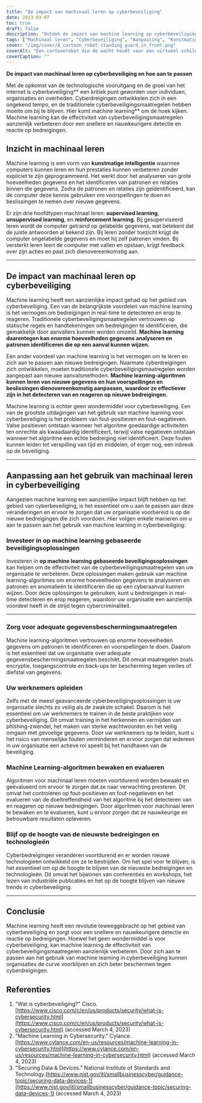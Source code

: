 ```yaml
---
title: "De impact van machinaal leren op cyberbeveiliging"
date: 2023-03-07
toc: true
draft: false
description: "Ontdek de impact van machine learning op cyberbeveiliging en hoe u zich kunt aanpassen."
tags: ["Machinaal leren", "Cyberbeveiliging", "Aanpassing", "Kunstmatige Intelligentie", "Detectie van bedreigingen", "Gegevensbescherming", "Realtime", "Toezichthoudend leren", "Ongecontroleerd leren", "Versterking leren", "Valse positieven", "Valse negatieven", "Opleiding van werknemers", "Veiligheidsoplossingen", "Gegevensanalyse", "Netwerkbeveiliging", "Cloudbeveiliging", "Patroonherkenning", "Anomaliedetectie", "Cyberbedreigingen"]
cover: "/img/cover/A_cartoon_robot_standing_guard_in_front.png"
coverAlt: "Een cartoonrobot die de wacht houdt voor een virtueel schild, als symbool voor het gebruik van machinaal leren bij cyberbeveiliging."
coverCaption: ""
---
```


**De impact van machinaal leren op cyberbeveiliging en hoe aan te passen**

Met de opkomst van de technologische vooruitgang en de groei van het internet is cyberbeveiliging** een kritiek punt geworden voor individuen, organisaties en overheden. Cyberdreigingen ontwikkelen zich in een ongekend tempo, en de traditionele cyberbeveiligingsmaatregelen hebben moeite om bij te blijven. Hier komt machine learning** om de hoek kijken. Machine learning kan de effectiviteit van cyberbeveiligingsmaatregelen aanzienlijk verbeteren door een snellere en nauwkeurigere detectie en reactie op bedreigingen.

## Inzicht in machinaal leren

Machine learning is een vorm van **kunstmatige intelligentie** waarmee computers kunnen leren en hun prestaties kunnen verbeteren zonder expliciet te zijn geprogrammeerd. Het werkt door het analyseren van grote hoeveelheden gegevens en het identificeren van patronen en relaties binnen die gegevens. Zodra de patronen en relaties zijn geïdentificeerd, kan de computer deze kennis gebruiken om voorspellingen te doen en beslissingen te nemen over nieuwe gegevens.

Er zijn drie hoofdtypen machinaal leren: **supervised learning**, **unsupervised learning**, en **reinforcement learning**. Bij gesuperviseerd leren wordt de computer getraind op gelabelde gegevens, wat betekent dat de juiste antwoorden al bekend zijn. Bij leren zonder toezicht krijgt de computer ongelabelde gegevens en moet hij zelf patronen vinden. Bij versterkt leren leert de computer met vallen en opstaan, krijgt feedback over zijn acties en past zich dienovereenkomstig aan.

______

## De impact van machinaal leren op cyberbeveiliging

Machine learning heeft een aanzienlijke impact gehad op het gebied van cyberbeveiliging. Een van de belangrijkste voordelen van machine learning is het vermogen om bedreigingen in real-time te detecteren en erop te reageren. Traditionele cyberbeveiligingsmaatregelen vertrouwen op statische regels en handtekeningen om bedreigingen te identificeren, die gemakkelijk door aanvallers kunnen worden omzeild. **Machine learning daarentegen kan enorme hoeveelheden gegevens analyseren en patronen identificeren die op een aanval kunnen wijzen.**

Een ander voordeel van machine learning is het vermogen om te leren en zich aan te passen aan nieuwe bedreigingen. Naarmate cyberdreigingen zich ontwikkelen, moeten traditionele cyberbeveiligingsmaatregelen worden aangepast aan nieuwe aanvalsmethoden. **Machine learning-algoritmen kunnen leren van nieuwe gegevens en hun voorspellingen en beslissingen dienovereenkomstig aanpassen, waardoor ze effectiever zijn in het detecteren van en reageren op nieuwe bedreigingen.**

Machine learning is echter geen wondermiddel voor cyberbeveiliging. Een van de grootste uitdagingen van het gebruik van machine learning voor cyberbeveiliging is het probleem van fout-positieven en fout-negatieven. Valse positieven ontstaan wanneer het algoritme goedaardige activiteiten ten onrechte als kwaadaardig identificeert, terwijl valse negatieven ontstaan wanneer het algoritme een echte bedreiging niet identificeert. Deze fouten kunnen leiden tot verspilling van tijd en middelen, of erger nog, een inbreuk op de beveiliging.

______

## Aanpassing aan het gebruik van machinaal leren in cyberbeveiliging

Aangezien machine learning een aanzienlijke impact blijft hebben op het gebied van cyberbeveiliging, is het essentieel om u aan te passen aan deze veranderingen en ervoor te zorgen dat uw organisatie voorbereid is op de nieuwe bedreigingen die zich voordoen. Hier volgen enkele manieren om u aan te passen aan het gebruik van machine learning in cyberbeveiliging:

### Investeer in op machine learning gebaseerde beveiligingsoplossingen

Investeren in **op machine learning gebaseerde beveiligingsoplossingen** kan helpen om de effectiviteit van de cyberbeveiligingsmaatregelen van uw organisatie te verbeteren. Deze oplossingen maken gebruik van machine learning-algoritmes om enorme hoeveelheden gegevens te analyseren en patronen en anomalieën te identificeren die op een cyberaanval kunnen wijzen. Door deze oplossingen te gebruiken, kunt u bedreigingen in real-time detecteren en erop reageren, waardoor uw organisatie een aanzienlijk voordeel heeft in de strijd tegen cybercriminaliteit.

______

### Zorg voor adequate gegevensbeschermingsmaatregelen

Machine learning-algoritmen vertrouwen op enorme hoeveelheden gegevens om patronen te identificeren en voorspellingen te doen. Daarom is het essentieel dat uw organisatie over adequate gegevensbeschermingsmaatregelen beschikt. Dit omvat maatregelen zoals encryptie, toegangscontrole en back-ups ter bescherming tegen verlies of diefstal van gegevens.

### Uw werknemers opleiden

Zelfs met de meest geavanceerde cyberbeveiligingsoplossingen is uw organisatie slechts zo veilig als de zwakste schakel. Daarom is het essentieel om uw werknemers te trainen in de beste praktijken voor cyberbeveiliging. Dit omvat training in het herkennen en vermijden van phishing-zwendel, het maken van sterke wachtwoorden en het veilig omgaan met gevoelige gegevens. Door uw werknemers op te leiden, kunt u het risico van menselijke fouten verminderen en ervoor zorgen dat iedereen in uw organisatie een actieve rol speelt bij het handhaven van de beveiliging.

### Machine Learning-algoritmen bewaken en evalueren

Algoritmen voor machinaal leren moeten voortdurend worden bewaakt en geëvalueerd om ervoor te zorgen dat ze naar verwachting presteren. Dit omvat het controleren op fout-positieven en fout-negatieven en het evalueren van de doeltreffendheid van het algoritme bij het detecteren van en reageren op nieuwe bedreigingen. Door algoritmen voor machinaal leren te bewaken en te evalueren, kunt u ervoor zorgen dat ze nauwkeurige en betrouwbare resultaten opleveren.

### Blijf op de hoogte van de nieuwste bedreigingen en technologieën

Cyberbedreigingen veranderen voortdurend en er worden nieuwe technologieën ontwikkeld om ze te bestrijden. Om het spel voor te blijven, is het essentieel om op de hoogte te blijven van de nieuwste bedreigingen en technologieën. Dit omvat het bijwonen van conferenties en workshops, het lezen van industriële publicaties en het op de hoogte blijven van nieuwe trends in cyberbeveiliging.

______

## Conclusie

Machine learning heeft een revolutie teweeggebracht op het gebied van cyberbeveiliging en zorgt voor een snellere en nauwkeurigere detectie en reactie op bedreigingen. Hoewel het geen wondermiddel is voor cyberbeveiliging, kan machine learning de effectiviteit van cyberbeveiligingsmaatregelen aanzienlijk verbeteren. Door zich aan te passen aan het gebruik van machine learning in cyberbeveiliging kunnen organisaties de curve voorblijven en zich beter beschermen tegen cyberdreigingen.

## Referenties

1. "Wat is cyberbeveiliging?" Cisco.[https://www.cisco.com/c/en/us/products/security/what-is-cybersecurity.html](https://www.cisco.com/c/en/us/products/security/what-is-cybersecurity.html) (accessed March 4, 2023)
2. "Machine Learning in Cybersecurity." Cylance.[https://www.cylance.com/en-us/resources/machine-learning-in-cybersecurity.html](https://www.cylance.com/en-us/resources/machine-learning-in-cybersecurity.html) (accessed March 4, 2023)
3.  "Securing Data & Devices." National Institute of Standards and Technology.[https://www.nist.gov/itl/smallbusinesscyber/guidance-topic/securing-data-devices-1](https://www.nist.gov/itl/smallbusinesscyber/guidance-topic/securing-data-devices-1) (accessed March 4, 2023)
